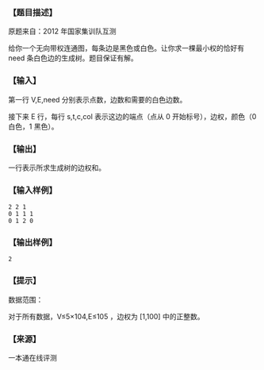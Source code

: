 ### 【题目描述】

原题来自：2012 年国家集训队互测

给你一个无向带权连通图，每条边是黑色或白色。让你求一棵最小权的恰好有 need 条白色边的生成树。题目保证有解。

### 【输入】

第一行 V,E,need 分别表示点数，边数和需要的白色边数。

接下来 E 行，每行 s,t,c,col 表示这边的端点（点从 0 开始标号），边权，颜色（0 白色，1 黑色）。

### 【输出】

一行表示所求生成树的边权和。

### 【输入样例】

```
2 2 1  
0 1 1 1  
0 1 2 0
```

### 【输出样例】

```
2
```

### 【提示】

数据范围：

对于所有数据，V≤5×104,E≤105​​ ，边权为 \[1,100\] 中的正整数。


 ### 【来源】

 一本通在线评测 